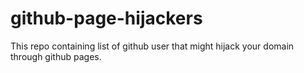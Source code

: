 # github-page-hijackers
This repo containing list of github user that might hijack your domain through github pages.
